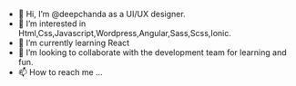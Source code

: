 - 👋 Hi, I’m @deepchanda as a UI/UX designer.
- 👀 I’m interested in Html,Css,Javascript,Wordpress,Angular,Sass,Scss,Ionic.
- 🌱 I’m currently learning React
- 💞️ I’m looking to collaborate with the development team for learning and fun.
- 📫 How to reach me ...

<!---
deepchanda/deepchanda is a ✨ special ✨ repository because its `README.md` (this file) appears on your GitHub profile.
You can click the Preview link to take a look at your changes.
--->
